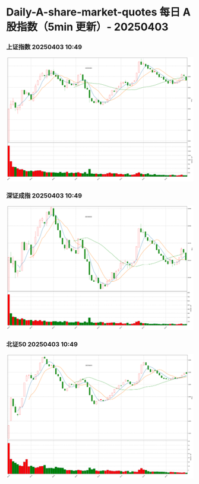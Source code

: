 
# Daily-A-share-market-quotes 每日 A 股指数（5min 更新）- 20250403

### 上证指数 20250403 10:49
![](./fig/2025/4/20250403-sh000001.png)

### 深证成指 20250403 10:49
![](./fig/2025/4/20250403-sz399001.png)

### 北证50 20250403 10:49
![](./fig/2025/4/20250403-bj899050.png)
